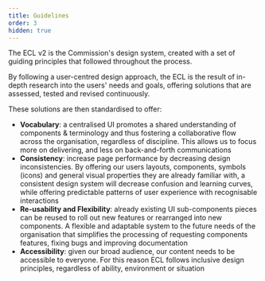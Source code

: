 ```yaml
---
title: Guidelines
order: 3
hidden: true
---
```


The ECL v2 is the Commission's design system, created with a set of guiding principles that followed throughout the process.

By following a user-centred design approach, the ECL is the result of in-depth research into the users' needs and goals, offering solutions that are assessed, tested and revised continuously.

These solutions are then standardised to offer:

- **Vocabulary**: a centralised UI promotes a shared understanding of components & terminology and thus fostering a collaborative flow across the organisation, regardless of discipline. This allows us to focus more on delivering, and less on back-and-forth communications
- **Consistency**: increase page performance by decreasing design inconsistencies. By offering our users layouts, components, symbols (icons) and general visual properties they are already familiar with, a consistent design system will decrease confusion and learning curves, while offering predictable patterns of user experience with recognisable interactions
- **Re-usability and Flexibility**: already existing UI sub-components pieces can be reused to roll out new features or rearranged into new components. A flexible and adaptable system to the future needs of the organisation that simplifies the processing of requesting components features, fixing bugs and improving documentation
- **Accessibility**: given our broad audience, our content needs to be accessible to everyone. For this reason ECL follows inclusive design principles, regardless of ability, environment or situation
